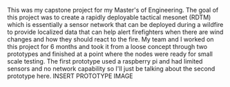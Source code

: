 This was my capstone project for my Master's of Engineering. The goal of this project was to create a rapidly deployable tactical mesonet (RDTM) which is essentially a sensor network that can be deployed during a wildfire to provide localized data that can help alert firefighters when there are wind changes and how they should react to the fire.
My team and I worked on this project for 6 months and took it from a loose concept through two prototypes and finished at a point where the nodes were ready for small scale testing. The first prototype used a raspberry pi and had limited sensors and no network capability so I'll just be talking about the second prototype here.
INSERT PROTOTYPE IMAGE
